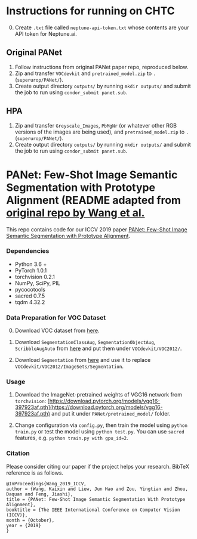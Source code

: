 # Instructions for running on CHTC

0. Create `.txt` file called `neptune-api-token.txt` whose contents are your API token for Neptune.ai.

## Original PANet

1. Follow instructions from original PANet paper repo, reproduced below.
2. Zip and transfer `VOCdevkit` and `pretrained_model.zip` to `.` (`superurop/PANet/`).
3. Create output directory `outputs/` by running `mkdir outputs/` and submit the job to run using `condor_submit panet.sub`.

## HPA

1. Zip and transfer `Greyscale_Images`, `PbMgNr` (or whatever other RGB versions of the images are being used), and `pretrained_model.zip` to `.` (`superurop/PANet/`).
2. Create output directory `outputs/` by running `mkdir outputs/` and submit the job to run using `condor_submit panet.sub`.

# PANet: Few-Shot Image Semantic Segmentation with Prototype Alignment (README adapted from [original repo by Wang et al.](https://github.com/kaixin96/PANet)

This repo contains code for our ICCV 2019 paper [PANet: Few-Shot Image Semantic Segmentation with Prototype Alignment](https://arxiv.org/abs/1908.06391).

### Dependencies

* Python 3.6 +
* PyTorch 1.0.1
* torchvision 0.2.1
* NumPy, SciPy, PIL
* pycocotools
* sacred 0.7.5
* tqdm 4.32.2

### Data Preparation for VOC Dataset

0. Download VOC dataset from [here](http://host.robots.ox.ac.uk/pascal/VOC/voc2012/index.html#devkit).

1. Download `SegmentationClassAug`, `SegmentationObjectAug`, `ScribbleAugAuto` from [here](https://drive.google.com/drive/folders/1N00R9m9qe2rKZChZ8N7Hib_HR2HGtXHp?usp=sharing) and put them under `VOCdevkit/VOC2012/`.

2. Download `Segmentation` from [here](https://drive.google.com/drive/folders/1N00R9m9qe2rKZChZ8N7Hib_HR2HGtXHp?usp=sharing) and use it to replace `VOCdevkit/VOC2012/ImageSets/Segmentation`.


### Usage

1. Download the ImageNet-pretrained weights of VGG16 network from `torchvision`: [https://download.pytorch.org/models/vgg16-397923af.pth](https://download.pytorch.org/models/vgg16-397923af.pth) and put it under `PANet/pretrained_model/` folder.

2. Change configuration via `config.py`, then train the model using `python train.py` or test the model using `python test.py`. You can use `sacred` features, e.g. `python train.py with gpu_id=2`.

### Citation
Please consider citing our paper if the project helps your research. BibTeX reference is as follows.
```
@InProceedings{Wang_2019_ICCV,
author = {Wang, Kaixin and Liew, Jun Hao and Zou, Yingtian and Zhou, Daquan and Feng, Jiashi},
title = {PANet: Few-Shot Image Semantic Segmentation With Prototype Alignment},
booktitle = {The IEEE International Conference on Computer Vision (ICCV)},
month = {October},
year = {2019}
}
```
